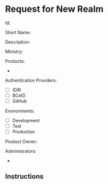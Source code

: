 Request for New Realm
=====================

Id: 

Short Name: 

Description:

Ministry: 

Products:
- <name of a products using it>

Authentication Providers:
- [ ] IDIR
- [ ] BCeID
- [ ] GitHub <!--- Only supported for development environments ---> 

Environments: <!--- Select the desired environments ---> 
- [ ] Development
- [ ] Test
- [ ] Production

Product Owner: <IDIR username>

Administrators: <!--- administrators MUST be an IDIR username ---> 
- <IDIR username>

Instructions
-------------

